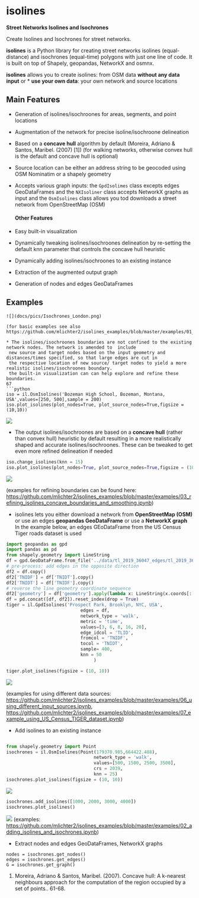 # isolines

**Street Networks Isolines and Isochrones**

Create Isolines and Isochrones for street networks.

**isolines** is a Python library for creating street networks isolines (equal-distance) 
and isochrones (equal-time) polygons with just one line of code. It is built on top of Shapely,
geopandas, NetworkX and osmnx.

**isolines** allows you to create isolines:
from OSM data **without any data input** or * **use your own data**: your own network and source locations

## Main Features
   * Generation of isolines/isochroones for areas, segments, and point locations
   * Augmentation of the network for precise isoline/isochroone delineation
   * Based on a **concave hull** algorithm by default (Moreira, Adriano & Santos, Maribel. (2007) [1]) (for walking networks, otherwise convex hull is the default  and concave hull is optional)
   * Source location can be either an address string to be geocoded using OSM Nominatim or a shapely geometry
   * Accepts various graph inputs:  the ```GpdIsolimes``` class excepts edges GeoDataFrames and the
    ```NXIsoliner``` class accepts NetworkX graphs as input and the ```OsmIsolines``` class
    allows you tod downloads a street network from OpenStreetMap (OSM)
    
     #### Other Features
  * Easy built-in visualization
  * Dynamically tweaking isolines/isochroones delineation by re-setting the default
  knn parameter that controls the concave hull heuristic 
  * Dynamically adding isolines/isochroones to an existing instance
  * Extraction of the augmented output graph
  * Generation of nodes and edges GeoDataFrames

## Examples
```
![](docs/pics/Isochrones_London.png)

(for basic examples see also https://github.com/mlichter2/isolines_examples/blob/master/examples/01_basic_example.ipynb)

* The isolines/isochroones boundaries are not confined to the existing network nodes. The network is amended to  include
 new source and target nodes based on the input geometry and distances/times specified, so that large edges are cut in
 the respective location of new source/ target nodes to yield a more realistic isolines/isochroones boundary.
 the built-in visualization can can help explore and refine these boundaries.
67
```python
iso = il.OsmIsolines('Bozeman High School, Bozeman, Montana, USA',values=[250, 500],sample = 200)
iso.plot_isolines(plot_nodes=True, plot_source_nodes=True,figsize = (10,10))
```
![](docs/figs/bozeman1.png)
* The output isolines/isochroones are based on a **concave hull** (rather than convex hull) heuristic by default resulting in a more realistically shaped and accurate isolines/isochroones. These can be tweaked to get even more refined delineation if needed

```python
iso.change_isolines(knn = 15)
iso.plot_isolines(plot_nodes=True, plot_source_nodes=True,figsize = (10,10))
```
![](docs/figs/bozeman2.png)

(examples for refining boundaries can be found here:
 https://github.com/mlichter2/isolines_examples/blob/master/examples/03_refining_isolines_concave_boundaries_and_smoothing.ipynb)
 
 * isolines lets you either download a network from **OpenStreetMap (OSM)** or use an edges **geopandas GeoDataFrame**
or use a **NetworkX graph**
In the example below, an edges GEoDataFrame from the US Census Tiger roads dataset is used

```python
import geopandas as gpd
import pandas as pd
from shapely.geometry import LineString
df = gpd.GeoDataFrame.from_file('../data/tl_2019_36047_edges/tl_2019_36047_edges.shp')
# pre-process: add edges in the opposite direction 
df2 = df.copy()
df2['TNIDF'] = df['TNIDT'].copy()
df2['TNIDT'] = df['TNIDF'].copy()
# reverse the line geometry coordinate sequence
df2['geometry'] = df['geometry'].apply(lambda x: LineString(x.coords[::-1]))
df = pd.concat([df, df2]).reset_index(drop = True)
tiger = il.GpdIsolines('Prospect Park, Brooklyn, NYC, USA',
                            edges = df,
                            network_type = 'walk',
                            metric = 'time',
                            values=[3, 6, 8, 16, 20],
                            edge_idcol = 'TLID', 
                            fromcol = 'TNIDF',
                            tocol = 'TNIDT',
                            sample= 400,
                            knn = 50
                                 )

tiger.plot_isolines(figsize = (10, 10))
```
![](docs/figs/tiger.png)

(examples for using different data sources:
 https://github.com/mlichter2/isolines_examples/blob/master/examples/06_using_different_input_sources.ipynb,
 https://github.com/mlichter2/isolines_examples/blob/master/examples/07_example_using_US_Census_TIGER_dataset.ipynb)
* Add isolines to an existing instance

```python

from shapely.geometry import Point
isochrones = il.OsmIsolines(Point(179370.985,664422.488),
                                 network_type = 'walk',
                                 values=[500, 1500, 2500, 3500],
                                 crs = 2039,
                                 knn = 25)
isochrones.plot_isolines(figsize = (10, 10))
```
![](docs/figs/habima1.png)
```python
isochrones.add_isolines([1000, 2000, 3000, 4000])
isochrones.plot_isolines()
```
![](docs/figs/habima2.png)
(examples: https://github.com/mlichter2/isolines_examples/blob/master/examples/02_adding_isolines_and_isochrones.ipynb)

* Extract nodes and edges GeoDataFrames, NetworkX graphs
```buildoutcfg
nodes = isochrones.get_nodes()
edges = isochrones.get_edges()
G = isochrones.get_graph()
```

1. Moreira, Adriano & Santos, Maribel. (2007). Concave hull: A k-nearest neighbours approach for the computation of the region occupied by a set of points.. 61-68. 
